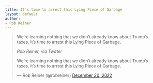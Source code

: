 ```yaml
---
title: It’s time to arrest this Lying Piece of Garbage
layout: default
author:
- Rob Reiner
---
```


> We’re learning nothing that we didn’t already know about Trump’s taxes. It’s time to arrest this Lying Piece of Garbage.
>
> <cite>Rob Reiner, via Twitter</cite>

<blockquote class="twitter-tweet"><p lang="en" dir="ltr">We’re learning nothing that we didn’t already know about Trump’s taxes. It’s time to arrest this Lying Piece of Garbage.</p>&mdash; Rob Reiner (@robreiner) <a href="https://twitter.com/robreiner/status/1608889561425543169?ref_src=twsrc%5Etfw">December 30, 2022</a></blockquote> <script async src="https://platform.twitter.com/widgets.js" charset="utf-8"></script>
